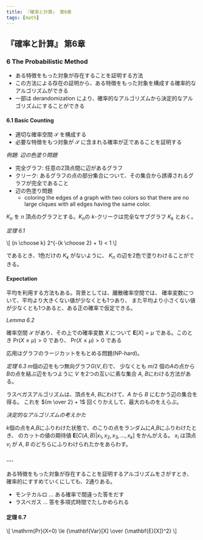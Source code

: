 ```yaml
---
title: 『確率と計算』 第6章
tags: [math]
---
```


## 『確率と計算』 第6章

### 6 The Probabilistic Method

* ある特徴をもった対象が存在することを証明する方法
* この方法による存在の証明から、ある特徴をもった対象を構成する確率的なアルゴリズムができる
* 一部は derandomization により、確率的なアルゴリズムから決定的なアルゴリズムにすることができる

#### 6.1 Basic Counting

* 適切な確率空間 $\mathcal{S}$ を構成する
* 必要な特徴をもつ対象が $\mathcal{S}$ に含まれる確率が正であることを証明する

*例題: 辺の色塗り問題*

* 完全グラフ: 任意の2頂点間に辺があるグラフ
* クリーク: あるグラフの点の部分集合について、その集合から誘導されるグラフが完全であること
* 辺の色塗り問題
    * coloring the edges of a graph with two colors so that there are no large cliques with all edges having the same color.

$K_n$ を $n$ 頂点のグラフとする。$K_n$の $k$-クリークは完全なサブグラフ $K_k$ とおく。

*定理 6.1*

\\[
{n \choose k} 2^{-{k \choose 2} + 1} < 1
\\]

であるとき、1色だけの $K_k$ がないように、
$K_n$ の辺を2色で塗りわけることができる。

#### Expectation

平均を利用する方法もある。背景としては、離散確率空間では、
確率変数について、平均より大きくない値が少なくとも1つあり、
また平均より小さくない値が少なくとも1つあると、ある正の確率で仮定できる。

*Lemma 6.2*

確率空間 $\mathcal{S}$ があり、その上での確率変数 $X$ について
$\mathbf{E}[X]=\mu$ である。このとき $\mathrm{Pr}(X\ge\mu)\gt0$ であり、 $\mathrm{Pr}(X\le\mu)\gt0$ である

応用はグラフのラージカットをもとめる問題(NP-hard)。

*定理 6.3* $m$個の辺をもつ無向グラフ$G(V,E)$で、
少なくとも $m/2$ 個の$A$の点から$B$の点を結ぶ辺をもつように
$V$ を2つの互いに素な集合 $A$, $B$にわける方法がある。

ラスベガスアルゴリズムは、頂点を$A$, $B$にわけて、$A$ から $B$ にむかう辺の集合を得る。
これを ${m \over 2} + 1$ 回くりかえして、最大のものをえらぶ。

*決定的なアルゴリズムの考えかた*

$k$個の点を$A$,$B$にふりわけた状態で、のこりの点をランダムに$A$,$B$にふりわけたとき、
のカットの値の期待値 $\mathbf{E}[C(A,B)|x_1,x_2,x_3,...,x_k]$ をかんがえる。
$x_i$ は頂点 $v_i$ が $A$, $B$ のどちらにふりわけられたかをあらわす。

#### ....

ある特徴をもった対象が存在することを証明するアルゴリズムをさがすとき、
確率的にすすめていくにしても、2通りある。

* モンテカルロ ... ある確率で間違った答をだす
* ラスベガス ... 答を多項式時間でたしかめられる

#### 定理 6.7

\\[
\mathrm{Pr}(X=0) \le {\mathbf{Var}[X] \over (\mathbf{E}[X])^2}
\\]
